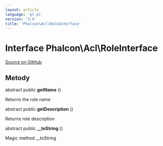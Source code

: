 ```yaml
---
layout: article
language: 'pl-pl'
version: '3.4'
title: 'Phalcon\Acl\RoleInterface'
---
```


# Interface **Phalcon\Acl\RoleInterface**

<a href="https://github.com/phalcon/cphalcon/tree/v3.4.0/phalcon/acl/roleinterface.zep" class="btn btn-default btn-sm">Source on GitHub</a>

## Metody

abstract public **getName** ()

Returns the role name

abstract public **getDescription** ()

Returns role description

abstract public **__toString** ()

Magic method __toString